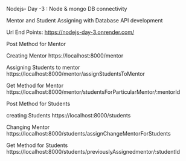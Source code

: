 Nodejs- Day -3 : Node & mongo DB connectivity

Mentor and Student Assigning with Database API development

Url End Points: https://nodejs-day-3.onrender.com/


Post Method for Mentor 

Creating Mentor
https://localhost:8000/mentor

Assigning Students to mentor
https://localhost:8000/mentor/assignStudentsToMentor

Get Method for Mentor
https://localhost:8000/mentor/studentsForParticularMentor/:mentorId


Post Method for Students

creating Students
https://localhost:8000/students

Changing Mentor
https://localhost:8000/students/assignChangeMentorForStudents

Get Method for Students
https://localhost:8000/students/previouslyAssignedmentor/:studentId
